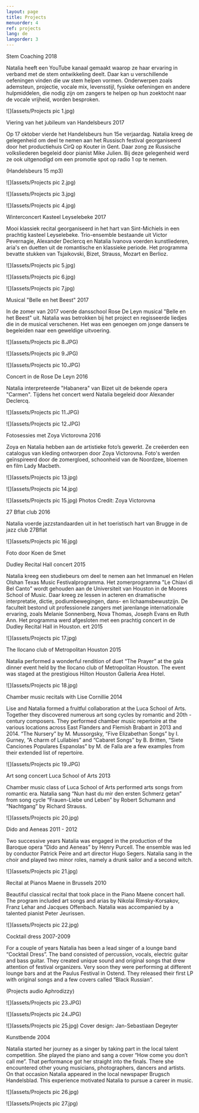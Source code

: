```yaml
---
layout: page
title: Projects
menuorder: 4
ref: projects
lang: de
langorder: 3
---
```



Stem Coaching 2018

Natalia heeft een YouTube kanaal gemaakt waarop ze haar ervaring in verband met de stem ontwikkeling deelt. Daar kan u verschillende oefeningen vinden die uw stem helpen vormen. Onderwerpen zoals ademsteun, projectie, vocale mix, levensstijl, fysieke oefeningen en andere hulpmiddelen, die nodig zijn om zangers te helpen op hun zoektocht naar de vocale vrijheid, worden besproken.


![](assets/Projects pic 1.jpg)


Viering van het jubileum van Handelsbeurs 2017

Op 17 oktober vierde het Handelsbeurs hun 15e verjaardag. Natalia kreeg de gelegenheid om deel te nemen aan het Russisch festival georganiseerd door het productiehuis CirQ op Kouter in Gent. Daar zong ze Russische volksliederen begeleid door pianist Mike Julien. Bij deze gelegenheid werd ze ook uitgenodigd om een promotie spot op radio 1 op te nemen.


(Handelsbeurs 15 mp3)

![](assets/Projects pic 2.jpg)

![](assets/Projects pic 3.jpg)

![](assets/Projects pic 4.jpg)


Winterconcert Kasteel Leyselebeke 2017

Mooi klassiek recital georganiseerd in het hart van Sint-Michiels in een prachtig kasteel Leyselebeke. Trio-ensemble bestaande uit Victor Pevernagie, Alexander Declercq en Natalia Ivanova voerden kunstliederen, aria's en duetten uit de romantische en klassieke periode. Het programma bevatte stukken van Tsjaikovski, Bizet, Strauss, Mozart en Berlioz.


![](assets/Projects pic 5.jpg)

![](assets/Projects pic 6.jpg)

![](assets/Projects pic 7.jpg)


Musical "Belle en het Beest" 2017

In de zomer van 2017 voerde dansschool Rose De Leyn musical "Belle en het Beest" uit. Natalia was betrokken bij het project en regisseerde liedjes die in de musical verschenen. Het was een genoegen om jonge dansers te begeleiden naar een geweldige uitvoering.


![](assets/Projects pic 8.JPG)

![](assets/Projects pic 9.JPG)

![](assets/Projects pic 10.JPG)


Concert in de Rose De Leyn 2016

Natalia interpreteerde "Habanera" van Bizet uit de bekende opera "Carmen". Tijdens het concert werd Natalia begeleid door Alexander Declercq. 


![](assets/Projects pic 11.JPG)

![](assets/Projects pic 12.JPG)

Fotosessies met Zoya Victorovna 2016

Zoya en Natalia hebben aan de artistieke foto’s gewerkt. Ze creëerden een catalogus van kleding ontworpen door Zoya Victorovna. Foto's werden geïnspireerd door de zomergloed, schoonheid van de Noordzee, bloemen en film Lady Macbeth.

![](assets/Projects pic 13.jpg)

![](assets/Projects pic 14.jpg)

![](assets/Projects pic 15.jpg)
Photos Credit: Zoya Victorovna

27 Bflat club 2016

Natalia voerde jazzstandaarden uit in het toeristisch hart van Brugge in de jazz club 27Bflat

![](assets/Projects pic 16.jpg)

Foto door Koen de Smet

Dudley Recital Hall concert 2015

Natalia kreeg een studiebeurs om deel te nemen aan het Immanuel en Helen Olshan Texas Music Festivalprogramma. Het zomerprogramma "Le Chiavi di Bel Canto" wordt gehouden aan de Universiteit van Houston in de Moores School of Music. Daar kreeg ze lessen in acteren en dramatische interpretatie, dictie, podiumbewegingen, dans- en lichaamsbewustzijn. De faculteit bestond uit professionele zangers met jarenlange internationale ervaring, zoals Melanie Sonnenberg, Nova Thomas, Joseph Evans en Ruth Ann. Het programma werd afgesloten met een prachtig concert in de Dudley Recital Hall in Houston.
ert 2015

![](assets/Projects pic 17.jpg)


The Ilocano club of Metropolitan Houston 2015

Natalia performed a wonderful rendition of duet “The Prayer” at the gala dinner event held by the Ilocano club of Metropolitan Houston. The event was staged at the prestigious Hilton Houston Galleria Area Hotel. 

![](assets/Projects pic 18.jpg)




Chamber music recitals with Lise Cornillie 2014

Lise and Natalia formed a fruitful collaboration at the Luca School of Arts. Together they discovered numerous art song cycles by romantic and 20th - century composers. They performed chamber music repertoire at the various locations across East Flanders and Flemish Brabant in 2013 and 2014. “The Nursery” by M. Mussorgsky, “Five Elizabethan Songs” by I. Gurney, “A charm of Lullabies” and “Cabaret Songs” by B. Britten, “Siete Canciones Populares Espanolas” by M. de Falla are a few examples from their extended list of repertoire.

![](assets/Projects pic 19.JPG)




Art song concert Luca School of Arts 2013

Chamber music class of Luca School of Arts performed arts songs from romantic era. Natalia sang “Nun hast du mir den ersten Schmerz getan” from song cycle “Frauen-Liebe und Leben” by Robert Schumann and “Nachtgang” by Richard Strauss. 

![](assets/Projects pic 20.jpg)






Dido and Aeneas 2011 - 2012

Two successive years Natalia was engaged in the production of the Baroque opera “Dido and Aeneas” by Henry Purcell. The ensemble was led by conductor Patrick Peire and art director Hugo Segers. Natalia sang in the choir and played two minor roles, namely a drunk sailor and a second witch.

![](assets/Projects pic 21.jpg)






Recital at Pianos Maene in Brussels 2010

Beautiful classical recital that took place in the Piano Maene concert hall. The program included art songs and arias by Nikolai Rimsky-Korsakov, Franz Lehar and Jacques Offenbach. Natalia was accompanied by a talented pianist Peter Jeurissen.



![](assets/Projects pic 22.jpg)



Cocktail dress 2007-2009

For a couple of years Natalia has been a lead singer of a lounge band “Cocktail Dress”. The band consisted of percussion, vocals, electric guitar and bass guitar. They created unique sound and original songs that drew attention of festival organizers. Very soon they were performing at different lounge bars and at the Paulus Festival in Ostend. They released their first LP with original songs and a few covers called “Black Russian”.

(Projects audio Aphrodizzy)

![](assets/Projects pic 23.JPG)

![](assets/Projects pic 24.JPG)

![](assets/Projects pic 25.jpg)
Cover design: Jan-Sebastiaan Degeyter

Kunstbende 2004

Natalia started her journey as a singer by taking part in the local talent competition. She played the piano and sang a cover “How come you don’t call me”. That performance got her straight into the finals. There she encountered other young musicians, photographers, dancers and artists. On that occasion Natalia appeared in the local newspaper Brugsch Handelsblad. This experience motivated Natalia to pursue a career in music.

![](assets/Projects pic 26.jpg)

![](assets/Projects pic 27.jpg)
